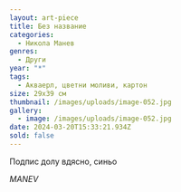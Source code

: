 ```yaml
---
layout: art-piece
title: Без название
categories:
  - Никола Манев
genres:
  - Други
year: "*"
tags:
  - Акваерл, цветни моливи, картон
size: 29х39 см
thumbnail: /images/uploads/image-052.jpg
gallery:
  - image: /images/uploads/image-052.jpg
date: 2024-03-20T15:33:21.934Z
sold: false
---
```

Подпис долу вдясно, синьо

*MANEV*
